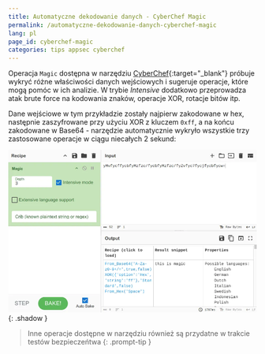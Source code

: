 ```yaml
---
title: Automatyczne dekodowanie danych - CyberChef Magic 
permalink: /automatyczne-dekodowanie-danych-cyberchef-magic
lang: pl
page_id: cyberchef-magic
categories: tips appsec cyberchef
---
```


Operacja `Magic` dostępna w narzędziu [CyberChef](https://gchq.github.io/CyberChef/){:target="_blank"} próbuje wykryć różne właściwości danych wejściowych i sugeruje operacje, które mogą pomóc w ich analizie. W trybie *Intensive* dodatkowo przeprowadza atak brute force na kodowania znaków, operacje XOR, rotacje bitów itp.

Dane wejściowe w tym przykładzie zostały najpierw zakodowane w hex, następnie zaszyfrowane przy użyciu XOR z kluczem `0xff`, a na końcu zakodowane w Base64 - narzędzie automatycznie wykryło wszystkie trzy zastosowane operacje w ciągu niecałych 2 sekund:

![CyberChef Magic operation](/assets/img/2025-04-05_cyberchef-magic.webp){: .shadow }

> Inne operacje dostępne w narzędziu również są przydatne w trakcie testów bezpieczeńtwa
{: .prompt-tip }
